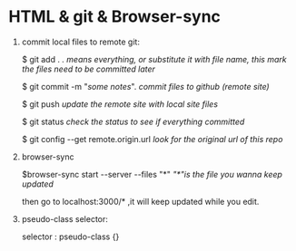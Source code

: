 # HTML & git & Browser-sync

1. commit local files to remote git:

   $ git add .     *. means everything, or substitute it with file name, this mark the files need to be committed later*

   $ git commit -m "*some notes*".     *commit files to github (remote site)*

   $ git push     *update the remote site with local site files*

   $ git status    *check the status to see if everything committed*

   $ git config --get remote.origin.url *look for the original url of this repo*
2. browser-sync 

   $browser-sync start --server --files "*"    *"\*"is the file you wanna keep updated*

   then go to localhost:3000/* ,it will keep updated while you edit.

3. pseudo-class selector:

   selector : pseudo-class {}